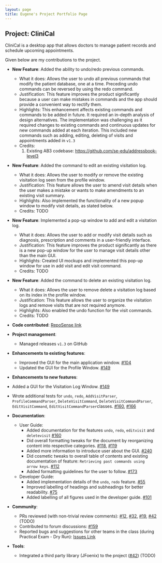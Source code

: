 ```yaml
---
layout: page
title: Eugene's Project Portfolio Page
---
```


## Project: CliniCal

CliniCal is a desktop app that allows doctors to manage patient records and schedule upcoming appointments.

Given below are my contributions to the project.

* **New Feature**: Added the ability to undo/redo previous commands.
  * What it does: Allows the user to undo all previous commands that modify the patient database, one at a time. Preceding undo commands can be reversed by using the redo command.
  * Justification: This feature improves the product significantly because a user can make mistakes in commands and the app should provide a convenient way to rectify them.
  * Highlights: This enhancement affects existing commands and commands to be added in future. It required an in-depth analysis of design alternatives. 
  The implementation was challenging as it required changes to existing commands and continuous updates for new commands added at each iteration. This included new commands such as adding, editing, deleting of visits and appointments added in `v1.3`
  * Credits:
    1. Existing AB3 codebase: https://github.com/se-edu/addressbook-level3
    
* **New Feature**: Added the command to edit an existing visitation log.
  * What it does: Allows the user to modify or remove the existing visitation log seen from the profile window.
  * Justification: This feature allows the user to amend visit details when the user makes a mistake or wants to make amendments to an existing visit summary.
  * Highlights: Also implemented the functionality of a new popup window to modify visit details, as stated below.
  * Credits: TODO

* **New Feature**: Implemented a pop-up window to add and edit a visitation log.
  * What it does: Allows the user to add or modify visit details such as diagnosis, prescription and comments in a user-friendly interface.
  * Justification: This feature improves the product significantly as there is a new pop-up window for the user to manage visit details other than the main GUI.
  * Highlights: Created UI mockups and implemented this pop-up window for use in add visit and edit visit command.
  * Credits: TODO

 * **New Feature**: Added the command to delete an existing visitation log.
   * What it does: Allows the user to remove delete a visitation log based on its index in the profile window.
   * Justification: This feature allows the user to organize the visitation logs and remove visits that are not required anymore.
   * Highlights: Also enabled the undo function for the visit commands. 
   * Credits: TODO


* **Code contributed**: [RepoSense link](https://nus-cs2103-ay2021s1.github.io/tp-dashboard/#breakdown=true&search=eugene3231)

* **Project management**:
  * Managed releases `v1.3` on GitHub

* **Enhancements to existing features**:
  * Improved the GUI for the main application window. [\#104](https://github.com/AY2021S1-CS2103T-W11-4/tp/pull/104)
  * Updated the GUI for the Profile Window. [\#149](https://github.com/AY2021S1-CS2103T-W11-4/tp/pull/149)
  
 * **Enhancements to new features**:
  * Added a GUI for the Visitation Log Window. [\#149](https://github.com/AY2021S1-CS2103T-W11-4/tp/pull/149) 
  * Wrote additional tests for `undo`, `redo`, `AddVisitParser`, `ProfileCommandParser`, 
  `DeleteVisitCommand`, `DeleteVisitCommandParser`, `EditVisitCommand`, `EditVisitCommandParser`classes. [\#160](https://github.com/AY2021S1-CS2103T-W11-4/tp/pull/160), [\#166](https://github.com/AY2021S1-CS2103T-W11-4/tp/pull/166)

* **Documentation**:
  * User Guide:
    * Added documentation for the features `undo`, `redo`, `editvisit` and `deletevisit` [\#160](https://github.com/AY2021S1-CS2103T-W11-4/tp/pull/160)
    * Did overall formatting tweaks for the document by reorganizing content into respective categories. [\#118](https://github.com/AY2021S1-CS2103T-W11-4/tp/pull/118), [\#119](https://github.com/AY2021S1-CS2103T-W11-4/tp/pull/119)
    * Added more information to introduce user about the GUI. [\#240](https://github.com/AY2021S1-CS2103T-W11-4/tp/pull/240)
    * Did cosmetic tweaks to overall table of contents and existing documentation of feature: `Retrieving past commands using arrow keys`. [\#112](https://github.com/AY2021S1-CS2103T-W11-4/tp/pull/112)
    * Added formatting guidelines for the user to follow. [\#173](https://github.com/AY2021S1-CS2103T-W11-4/tp/pull/173)
  * Developer Guide:
    * Added implementation details of the `undo`, `redo` feature. [\#55](https://github.com/AY2021S1-CS2103T-W11-4/tp/pull/55)
    * Improved labelling of headings and subheadings for better readability. [\#75](https://github.com/AY2021S1-CS2103T-W11-4/tp/pull/75)
    * Added labelling of all figures used in the developer guide. [\#101](https://github.com/AY2021S1-CS2103T-W11-4/tp/pull/101)

* **Community**:
  * PRs reviewed (with non-trivial review comments): [\#12](), [\#32](), [\#19](), [\#42]() (TODO)
  * Contributed to forum discussions: [\#159](https://github.com/nus-cs2103-AY2021S1/forum/issues/159)
  * Reported bugs and suggestions for other teams in the class (during Practical Exam - Dry Run): [Issues Link](https://github.com/eugene3231/ped/issues)

* **Tools**:
  * Integrated a third party library (JFoenix) to the project ([\#42]()) (TODO)


